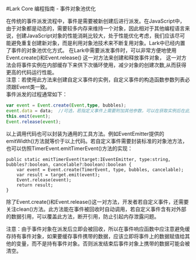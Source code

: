 #Lark Core 编程指南 - 事件对象池优化

在传统的事件派发流程中，事件是需要被新创建后进行派发。在JavaScript中，由于对象都是动态的，需要较多内存来维持一个对象，因此相对于其他编程语言来说，创建JavaScript对象的性能消耗比较大，处于性能优化考虑，我们应该尽可能避免重复创建新对象，而是利用对象池技术来不断复用对象。Lark中已经内置了事件的对象池优化方式。
在Lark中需要派发事件时，可以非常方便地使用Event.create()和Event.release() 这一对方法来创建和释放事件对象， 这一对方法会将事件实例在内部缓存下来供下次循环使用，减少对象的创建次数,从而获得更高的代码运行性能。   
 注意：若使用此方法来创建自定义事件的实例，自定义事件的构造函数参数列表必须跟Event类一致。      
 事件派发的过程通常如下：   
 ``` TypeScript
 var event = Event.create(Event,type, bubbles);
 event.data = data;  //可选，若指定义事件上需要附加其他参数，可以在获取实例后在此处设置。
 this.emit(event);
 Event.release(event);
 ```
 以上调用代码也可以封装为通用的工具方法。例如EventEmitter提供的emitWidth()方法就等价于以上代码。若自定义事件需要封装标准的对象池方法，也可以仿照TimerEvent.emitTimerEvent()方法的实现：
```
public static emitTimerEvent(target:IEventEmitter, type:string, bubbles?:boolean, cancelable?:boolean):boolean {
    var event = Event.create(TimerEvent, type, bubbles, cancelable);
    var result = target.emit(event);
    Event.release(event);
    return result;
}
```
除了Event.create()和Event.release()这一对方法，开发者若自定义事件，还需要关注clean()方法。此方法能在事件被回收时自动调用，若自定义事件含有对外部的数据引用，可以覆盖此方法，断开引用，防止引起内存泄露问题。

注意：由于事件对象在派发后立即会被回收，所以在事件响应函数中应注意避免缓存持有事件对象，如果要缓存事件携带的数据，应该立即将事件上的数据赋值给其他的变量，而不是持有事件对象。否则派发结束后事件对象上携带的数据可能会被清空。 
 
 

